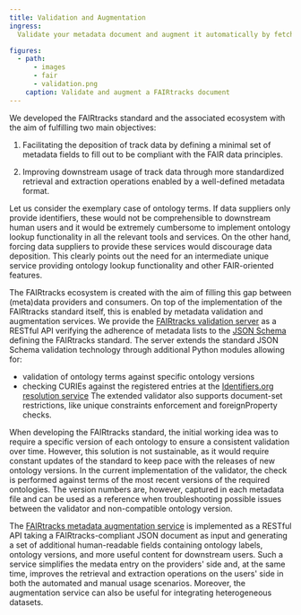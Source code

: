```yaml
---
title: Validation and Augmentation
ingress:
  Validate your metadata document and augment it automatically by fetching human-readable entries

figures:
  - path:
      - images
      - fair
      - validation.png
    caption: Validate and augment a FAIRtracks document
---
```


We developed the FAIRtracks standard and the associated ecosystem with the aim of fulfilling two
main objectives:

1. Facilitating the deposition of track data by defining a minimal set of metadata fields to fill
   out to be compliant with the FAIR data principles.

2. Improving downstream usage of track data through more standardized retrieval and extraction
   operations enabled by a well-defined metadata format.

Let us consider the exemplary case of ontology terms. If data suppliers only provide identifiers,
these would not be comprehensible to downstream human users and it would be extremely cumbersome to
implement ontology lookup functionality in all the relevant tools and services. On the other hand,
forcing data suppliers to provide these services would discourage data deposition. This clearly
points out the need for an intermediate unique service providing ontology lookup functionality and
other FAIR-oriented features.

<ui-fairtracks-content>

The FAIRtracks ecosystem is created with the aim of filling this gap between (meta)data providers
and consumers. On top of the implementation of the FAIRtracks standard itself, this is enabled by
metadata validation and augmentation services. We provide the
[FAIRtracks validation server](http://fairtracks.bsc.es/api/) as a RESTful API verifying the
adherence of metadata lists to the [JSON Schema](https://github.com/fairtracks/fairtracks_standard/)
defining the FAIRtracks standard. The server extends the standard JSON Schema validation technology
through additional Python modules allowing for:

- validation of ontology terms against specific ontology versions
- checking CURIEs against the registered entries at the
  [Identifiers.org resolution service](identifiers.org) The extended validator also supports
  document-set restrictions, like unique constraints enforcement and foreignProperty checks.

When developing the FAIRtracks standard, the initial working idea was to require a specific version
of each ontology to ensure a consistent validation over time. However, this solution is not
sustainable, as it would require constant updates of the standard to keep pace with the releases of
new ontology versions. In the current implementation of the validator, the check is performed
against terms of the most recent versions of the required ontologies. The version numbers are,
however, captured in each metadata file and can be used as a reference when troubleshooting possible
issues between the validator and non-compatible ontology version.

The [FAIRtracks metadata augmentation service](https://fairtracks.elixir.no/api/#api-Augmentation)
is implemented as a RESTful API taking a FAIRtracks-compliant JSON document as input and generating
a set of additional human-readable fields containing ontology labels, ontology versions, and more
useful content for downstream users. Such a service simplifies the medata entry on the providers'
side and, at the same time, improves the retrieval and extraction operations on the users' side in
both the automated and manual usage scenarios. Moreover, the augmentation service can also be useful
for integrating heterogeneous datasets.

</ui-fairtracks-content>
